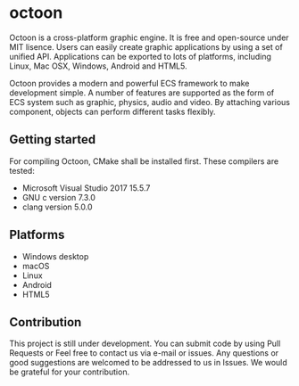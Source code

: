 octoon
======
Octoon is a cross-platform graphic engine. It is free and open-source under MIT lisence.  Users can easily create graphic applications by using a set of unified API. Applications can be exported to lots of platforms, including Linux, Mac OSX, Windows, Android and HTML5.

Octoon provides a modern and powerful ECS framework to make development simple. A number of features are supported as the form of ECS system such as graphic, physics, audio and video. By attaching various component, objects can perform different tasks flexibly.


Getting started
------
For compiling Octoon, CMake shall be installed first.
These compilers are tested:
* Microsoft Visual Studio 2017 15.5.7
* GNU c version 7.3.0
* clang version 5.0.0

Platforms
------
* Windows desktop
* macOS
* Linux
* Android
* HTML5

Contribution
------
This project is still under development. You can submit code by using Pull Requests or Feel free to contact us via e-mail or issues. Any questions or good suggestions are welcomed to be addressed to us in Issues. We would be grateful for your contribution.

